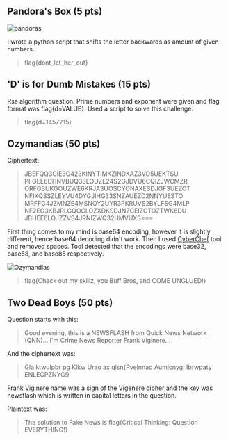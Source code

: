 ## Pandora's Box (5 pts)
![pandoras](https://i.ibb.co/vdry0ZC/pandoras.png)

I wrote a python script that shifts the letter backwards as amount of given numbers.

>flag{dont_let_her_out}

## 'D' is for Dumb Mistakes (15 pts)
Rsa algorithm question. Prime numbers and exponent were given and flag format was flag{d=VALUE}. Used a script to solve this challenge.

>flag{d=1457215}

## Ozymandias (50 pts)
Ciphertext:
> JBEFQQ3CIE3G423KINYTIMKZINDXAZ3VO5UEKTSU PFGEE6DHNVBUQ33LOUZE24S2GJDVU6CQIZJWCMZR ORFGSUKGOUZWE6KRJA3UOSCYONAXESDJGF3UEZCT NFIXQSSZLEYVU4DYGJIHG33SNZAUEZD2NNYUESTO MRFFG4JZMNZE4MSNOY2UYR3PKRUVS2BYLFSG4MLP NF2EG3KBJRLGQOCLOZXDKSDJNZGEIZCTOZTWK6DU JBHEE6LQJZZVS4JRNIZWQ32HMVUXS===

First thing comes to my mind is base64 encoding, however it is slightly different, hence base64 decoding didn't work. Then I used [CyberChef](https://gchq.github.io/CyberChef/) tool and removed spaces. Tool detected that the encodings were base32, base58, and base85 respectively.

![Ozymandias](https://i.ibb.co/R2SR9Pg/4.png)

> flag{Check out my skillz, you Buff Bros, and COME UNGLUED!}

## Two Dead Boys (50 pts)
Question starts with this:

> Good evening, this is a NEWSFLASH from Quick News Network (QNN)... I'm Crime News Reporter Frank Viginere...

And the ciphertext was:
> Gla ktwulpbr pg Klkw Urao ax qlsn{Pvelnnad Aumjcnyg: Ibrwpaty ENLECPZNYG!}

Frank Viginere name was a sign of the Vigenere cipher and the key was newsflash which is written in capital letters in the question.

Plaintext was:
> The solution to Fake News is flag{Critical Thinking: Question EVERYTHING!}



